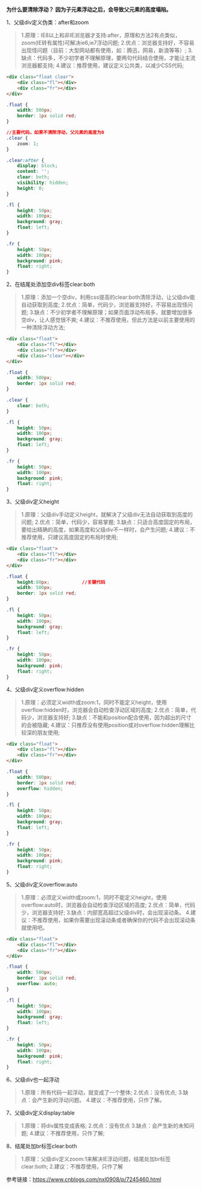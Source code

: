 **为什么要清除浮动？**
**因为子元素浮动之后，会导致父元素的高度塌陷。**


1、父级div定义伪类：after和zoom
> 1.原理：IE8以上和非IE浏览器才支持:after，原理和方法2有点类似，zoom(IE转有属性)可解决ie6,ie7浮动问题;
> 2.优点：浏览器支持好，不容易出现怪问题（目前：大型网站都有使用，如：腾迅，网易，新浪等等）;
> 3.缺点：代码多，不少初学者不理解原理，要两句代码结合使用，才能让主流浏览器都支持;
> 4.建议：推荐使用，建议定义公共类，以减少CSS代码;
```html
<div class="float clear">
    <div class="fl"></div>
    <div class="fr"></div>
</div>
```
```css
.float {
    width: 500px;
    border: 1px solid red;
}

//主要代码，如果不清除浮动，父元素的高度为0
.clear {
    zoom: 1;
}

.clear:after {
    display: block;
    content: '';
    clear: both;
    visibility: hidden;
    height: 0;
}

.fl {
    height: 50px;
    width: 100px;
    background: gray;
    float: left;
}

.fr {
    height: 50px;
    width: 100px;
    background: pink;
    float: right;
}
```

2、在结尾处添加空div标签clear:both
> 1.原理：添加一个空div，利用css提高的clear:both清除浮动，让父级div能自动获取到高度;
> 2.优点：简单，代码少，浏览器支持好，不容易出现怪问题;
> 3.缺点：不少初学者不理解原理；如果页面浮动布局多，就要增加很多空div，让人感觉很不爽;
> 4.建议：不推荐使用，但此方法是以前主要使用的一种清除浮动方法;
```html
<div class="float">
    <div class="fl"></div>
    <div class="fr"></div>
    <div class="clear"></div>
</div>
```
```css
.float {
    width: 500px;
    border: 1px solid red;
}

.clear {
    clear: both;
}

.fl {
    height: 50px;
    width: 100px;
    background: gray;
    float: left;
}

.fr {
    height: 50px;
    width: 100px;
    background: pink;
    float: right;
}
```

3、父级div定义height
> 1.原理：父级div手动定义height，就解决了父级div无法自动获取到高度的问题;
> 2.优点：简单，代码少，容易掌握;
> 3.缺点：只适合高度固定的布局，要给出精确的高度，如果高度和父级div不一样时，会产生问题;
> 4.建议：不推荐使用，只建议高度固定的布局时使用;
```html
<div class="float">
    <div class="fl"></div>
    <div class="fr"></div>
</div>
```
```css
.float {
    height:80px;            //关键代码
    width: 500px;
    border: 1px solid red;
}

.fl {
    height: 50px;
    width: 100px;
    background: gray;
    float: left;
}

.fr {
    height: 50px;
    width: 100px;
    background: pink;
    float: right;
}
```

4、父级div定义overflow:hidden
> 1.原理：必须定义width或zoom:1，同时不能定义height，使用overflow:hidden时，浏览器会自动检查浮动区域的高度;
> 2.优点：简单，代码少，浏览器支持好;
> 3.缺点：不能和position配合使用，因为超出的尺寸的会被隐藏;
> 4.建议：只推荐没有使用position或对overflow:hidden理解比较深的朋友使用;
```html
<div class="float">
    <div class="fl"></div>
    <div class="fr"></div>
</div>
```
```css
.float {
    width: 500px;
    border: 1px solid red;
    overflow: hidden;
}

.fl {
    height: 50px;
    width: 100px;
    background: gray;
    float: left;
}

.fr {
    height: 50px;
    width: 100px;
    background: pink;
    float: right;
}
```

5、父级div定义overflow:auto
> 1.原理：必须定义width或zoom:1，同时不能定义height，使用overflow:auto时，浏览器会自动检查浮动区域的高度;
> 2.优点：简单，代码少，浏览器支持好;
> 3.缺点：内部宽高超过父级div时，会出现滚动条。
> 4.建议：不推荐使用，如果你需要出现滚动条或者确保你的代码不会出现滚动条就使用吧。
```html
<div class="float">
    <div class="fl"></div>
    <div class="fr"></div>
</div>
```
```css
.float {
    width: 500px;
    border: 1px solid red;
    overflow: auto;
}

.fl {
    height: 50px;
    width: 100px;
    background: gray;
    float: left;
}

.fr {
    height: 50px;
    width: 100px;
    background: pink;
    float: right;
}
```

6、父级div也一起浮动
> 1.原理：所有代码一起浮动，就变成了一个整体;
> 2.优点：没有优点;
> 3.缺点：会产生新的浮动问题。
> 4.建议：不推荐使用，只作了解。

7、父级div定义display:table
> 1.原理：将div属性变成表格;
> 2.优点：没有优点
> 3.缺点：会产生新的未知问题;
> 4.建议：不推荐使用，只作了解;

8、结尾处加br标签clear:both
> 1.原理：父级div定义zoom:1来解决IE浮动问题，结尾处加br标签clear:both;
> 2.建议：不推荐使用，只作了解

参考链接：https://www.cnblogs.com/nxl0908/p/7245460.html

